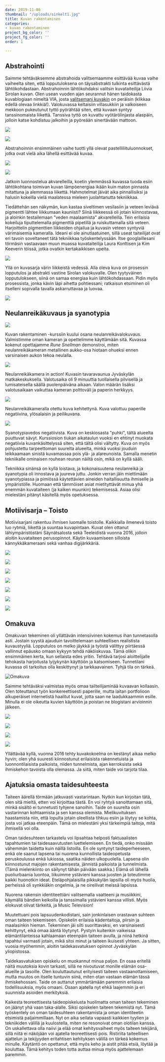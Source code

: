 ```yaml
---
date: 2019-11-06
thumbnail: "/uploads/sinkelt1.jpg"
title: Kuvan rakentaminen
categories:
- kuvan rakentaminen
project_bg_color: ''
project_fg_color: ''
order: 1

---
```

## Abstrahointi

Saimme tehtäväksemme abstrahoida valitsemaamme esittävää kuvaa vaihe vaiheelta siten, että lopputuloksena on täysabstrakti tulkinta esittävästä lähtökohdastaan. Abstrahoinnin lähtökohdaksi valitsin kuvataiteilija Liivia Sirolan kuvan. Olen usean vuoden ajan seurannut hänen taidokasta kuvablogiaan nimeltä VIA, josta [valitsemani kuvakin](http://1.bp.blogspot.com/-CSoiwhX33Sg/TzX7UV-gZzI/AAAAAAAAImo/NCM_WSRmUxE/s1600/IMG_2474.JPG) on peräisin (klikkaa edellä olevaa linkkiä!). Valokuvassa keltaisiin villasukkiin ja valkoiseen mekkoon pukeutunut tyttö pyörähtää siten, että kuvaan syntyy tanssinomaista liikettä. Tanssiva tyttö on kuvattu vyötärölinjasta alaspäin, jolloin katse kohdistuu jalkoihin ja pyöreään sinertävään mattoon.

![](/uploads/sininenmatto.jpg)

![](/uploads/keltainenm.jpg)

Abstrahoinnin ensimmäinen vaihe tuotti yllä olevat pastelliliituluonnokset, jotka ovat vielä aika lähellä esittävää kuvaa.

![](/uploads/täplät.jpg)

![](/uploads/abstraktiviiva.jpg)

Jatkoin luonnostelua akvarelleilla, koetin ylemmässä kuvassa tuoda esiin lähtökohtana toimivan kuvan lämpöenergiaa ikään kuin maton pinnasta mitattuna ja alemmassa liikettä. Hahmotelmat jäivät aika pinnallisiksi ja halusin kokeilla vielä maalatessa mieleen juolahtanutta tekniikkaa.

Tiedättehän sen näkymän, kun kastaa siveltimen vesilasiin ja veteen leviävä pigmentti lähtee liikkumaan kauniisti? Siinä liikkeessä oli jotain kiinnostavaa, ja aloinkin testailemaan "veden maalaamista" akvarelleilla. Tein erilaisia kokeiluja tiputtelemalla pigmenttiä pipetillä ja ruiskuttamalla sitä veteen. Harjoittelin pigmenttien liikkeiden ohjailua ja kuvasin veteen syntyviä värimaisemia kameralla. Ideani ei ole ainutlaatuinen, sillä useat taiteilijat ovat eri tavoin soveltaneet tätä tekniikkaa työskentelyssään. Itse googlaillesani törmäsin vastaavaan muun muassa kuvataiteilija Laura Konttisen ja Kim Keeverin töissä, jotka ovatkin kertakaikkisen upeita.

![](/uploads/collageleviää.jpg)

Yllä on kuvasarja värin liikkeistä vedessä. Alla oleva kuva on prosessin lopputulos ja abstrakti vastine Sirolan valokuvalle. Olen tyytyväinen lopputulokseen, siinä on samaa energiaa kuin lähtökohdassaan. Pidin myös prosessista, jonka kävin läpi aihetta pohtiessani; ratkaisun etsiminen oli itselleni sopivalla tavalla askarruttavaa ja luovaa.

![](/uploads/pyörresinkelt1.jpg)

## Neulanreikäkuvaus ja syanotypia

![](/uploads/rune.jpg)

Kuvan rakentaminen -kurssiin kuului osana neulanreikävalokuvaus. Valmistimme oman kameran ja opettelimme käyttämään sitä. Kuvassa kokenut opettajamme _Rune Snellman_ demonstroi, miten neulanreikäkameran metallinen aukko-osa hiotaan ohueksi ennen varsinaisen aukon tekoa neulalla.

![](/uploads/nkkuvaa.jpg)

Neulanreikäkamera in action! Kuvasin tavaravaunua Jyväskylän matkakeskuksella. Valotusaika oli 9 minuuttia tuollaisella pilvisellä ja lumisateisella säällä puolenpäiväna aikaan. Valon määrän lisäksi valotusaikaan vaikuttaa kameran polttoväli ja paperin herkkyys.

![](/uploads/junanega.jpg)

Neulanreikäkameralla otettu kuva kehitettynä. Kuva valottuu paperille negatiivina, ylösalaisin ja peilikuvana.

![](/uploads/syanotypiablogi.jpg)

Syanotypiavedos negatiivista. Kuva on keskiosasta "puhki", tältä alueelta puuttuvat sävyt. Kurssiosion tiukan aikataulun vuoksi en ehtinyt muokata negatiivia kuvankäsittelyssä siten, että tältä olisi vältytty. Kuva on myös pohjustettu tarpeettoman suurelta alueelta, minkä vuoksi jouduin leikkaamaan sinistä kuvamassaa pois ylä- ja alareunoista. Samalla menetin tekniikalle ominaisen rouhean reunan näiltä osin, mikä on kyllä sääli.

Tekniikka sinänsä on kyllä loistava, ja kokonaisuutena neulanreikä ja syanotypia oli innostava ja juureva juttu. Jonkin verran jäin miettimään syanotypiassa ja pimiössä käytettävien aineiden haitallisuutta ihmiselle ja ympäristölle. Huomaan että tämmöiset asiat mietityttävät minua yhä enemmän kuvataiteen (ja kaiken muunkin) tekemisessä. Asiaa olisi mielestäni pitänyt käsitellä myös opetuksessa.

## Motiivisarja – Toisto

Motiivisarjani rakentuu ihmisen luomalle toistolle. Kaikkialla ilmenevä toisto luo rytmiä, liikettä ja suuntaa kuvapintaan. Kuvat olen ottanut lähiympäristöstäni Säynätsalosta sekä Teeleidistä vuonna 2016, jolloin aloitin kuvataiteen perusopinnot. Käytin kuvaamiseen silloista kännykkäkameraani sekä vanhaa digijärkkäriä.

![](/uploads/pyykkinaru.jpg)

![](/uploads/viuhkapieni.jpg)

![](/uploads/tiiliseina.jpg)

![](/uploads/laituri_b.jpg)

![](/uploads/sohvai_b.jpg)

![](/uploads/kippo_b.jpg)

![](/uploads/ikkunanauha_b.jpg)

## Omakuva

Omakuvan tekeminen oli yllättävän intensiivinen kokemus ihan tunnetasolla asti. Jostain syystä ajauduin tavoittelemaan suhteellisen realistista kuvaustyyliä. Lopputulos on melko jäykkä ja työstä välittyy piirtäessä vallinnut epäusko omaan kykyyn tehdä näköiskuvaa. Tämä olikin ensimmäinen kerta, kun sellaista edes yritin. Tehtävä tarjosi aloittelijalle tehokasta harjoitusta lyijykynän käyttöön ja katsomiseen. Tunnetilani kuvassa oli tarkoitus olla keskittynyt ja tarkkaavainen. Tyhjä tila on tärkeä.

![](/uploads/omakuva_pieni.jpg "Omakuva")

Saimme tehtäväksi valmistaa myös omaa tailteilijaminää kuvaavan kollaasin. Olen toteuttanut työn konkereettisesti paperille, mutta laitan portfolioon alkuperäiset internetistä haalitut kuvat, jotta saan ne laadukkaammin esille. Minulla ei ole oikeutta kuvien käyttöön ja poistan ne blogistani arvioinnin jälkeen.

![](/uploads/kollaasiylaosa.jpg)

![](/uploads/kollaasitokaosa.jpg)

![](/uploads/kollaasikolmasosa.jpg)

![](/uploads/kollaasineljäs.jpg)

Yllättävää kyllä, vuonna 2016 tehty kuvakokoelma on kestänyt aikaa melko hyvin; olen yhä suuresti kiinnostunut erilaisista rakennetuista ja luonnontilaisista paikoista, niiden tunnelmista, ajan kerroksista sekä ihmiskehon tavoista olla olemassa. Ja siitä, miten taide voi tarjota tilaa.

## Ajatuksia omasta taidesuhteesta

Taiteen äärellä törmään jatkuvasti vastarintaan. Nytkin kun kirjoitan tätä, olen sitä mieltä, etten voi kirjoittaa tästä. En voi ryhtyä sanoittamaan sitä, minkä sisältö ei tunnetusti tyhjene sanoihin. Taide on suurelta osin vastarinnan kohtaamista ja sen kanssa olemista. Mielikuvituksen haastamista niin, että lopulta jotain oleellista tihkuu esiin ja löytyy se kohta, josta voi jatkaa eteenpäin. Tämä on mielestäni yksi tärkeimpiä taitoja, mitä ihmisellä voi olla. 

Oman taidesuhteen tarkastelu voi lipsahtaa helposti faktuaalisten tapahtumien tai taidesaavutusten luettelemiseen. En tiedä, onko missään vähemmän taidetta kuin näillä listoilla. En ole syntynyt taideperheeseen, enkä ole saanut lapsena tai nuorena kunnollista taideopetusta peruskoulussa enkä lukiossa, saatika näiden ulkopuolella. Lapsena olin kiinnostunut majojen rakentamisesta, jännistä paikoista ja tunnelmista. (Tämä mielenkiinto on säilynyt tähän päivään saakka.) Elämä oli lähellä puoliurbaania luontoa, liikuimme ystävieni kanssa juosten ja toteutimme kaikki huonotkin ideat. Eteläpohjalaisilla pikkukylän lapsilla oli myös huolia, perheissä oli synkkiäkin ongelmia, ja ne oireilivat meissä lapsissa.

Nuorena rakensin identiteettiäni valitsemalla vaatteeni ja musiikkini, käymällä bändien keikoilla ja tanssimalla ystävieni kanssa villisti. Myös elokuvat olivat tärkeitä, ja Music Television! 

Muutettuani pois lapsuudenkodistani, sain jonkinlaisen orastavan suhteen oman taiteen tekemiseen. Opiskelin erilaisia kädentaitoja, piirsin ja maalasinkin hieman. Tekeminen jäi silti suorittavaksi, en varsinaisesti kehittynyt, eikä omaa ääntä löytynyt. Pystyin kuitenkin vaikeissa elämäntilanteissa kahlaamaan eteenpäin taiteen avulla, ja niinä hetkinä tapahtui varmasti jotain, mikä sitoi minut ja taiteen ikuisesti yhteen. Ja sitten, vuosia myöhemmin, aloitin taidekasvatuksen opinnot Jyväskylän yliopistossa.

Taidekasvatuksen opiskelu on muokannut minua paljon. En osaa eritellä näitä muutoksia kovin tarkasti, sillä ne nivoutuvat monille elämän osa-alueille ja tasoille. Olen kouluttautunut erityisesti taiteen vastaanottamiseen, mutta muutos on itselle tuntuvin siinä, miten otan vastaan elämän tässä ihmiskehossani. Taide on auttanut ymmärtämään paremmin erilaisia todellisuuksia, myös omaani. Osaan ajatella nyt ehkä laajemmin ja eri suunnista asioiden merkityksiä.

Kaikesta teoreettisesta taideopiskelusta huolimatta oman taiteen tekeminen on jäänyt yhä vaan taka-alalle. Siksi opiskelen taiteen tekemistä nyt. Tämä työskentely on oman taidesuhteen rakentamista ja oman identiteetin etsimistä paljaimmillaan. Nyt on aika seilata vapaasti kaikkien tyylien ja tekniikiden välillä ja kuulostella, miten ne resonoivat oman olotilan kanssa. On uskallettava olla naiivi ja elää omat kehitysvaiheet myös taiteen tekijänä, sillä niitä ei näköjään voi ajatella teoreettisesti pois. Ristiriita taiteellisen ajattelun ja tekijyyden eritahtisen kehityksen välillä on tärkeä kokemus minulle. Käytäntö on opettanut, että myös keho ja aistit pitää etsiä, löytää ja kouluttaa. Tämä kehitys toden totta auttaa minua myös ajattelemaan paremmin.